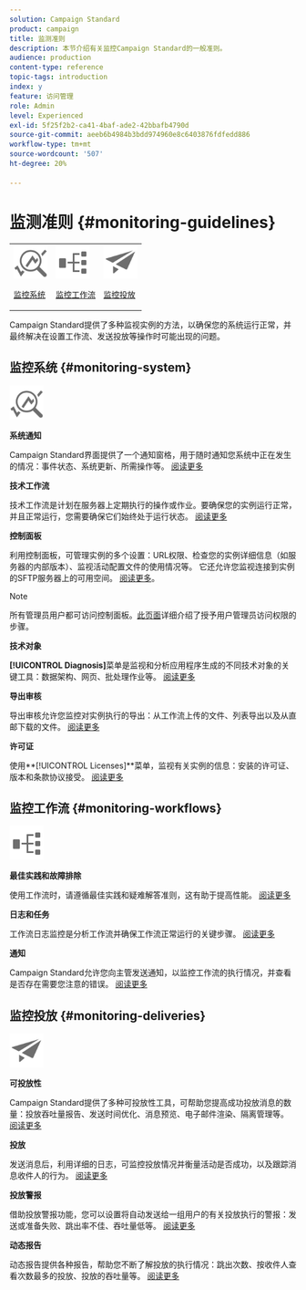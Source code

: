 ```yaml
---
solution: Campaign Standard
product: campaign
title: 监测准则
description: 本节介绍有关监控Campaign Standard的一般准则。
audience: production
content-type: reference
topic-tags: introduction
index: y
feature: 访问管理
role: Admin
level: Experienced
exl-id: 5f25f2b2-ca41-4baf-ade2-42bbafb4790d
source-git-commit: aeeb6b4984b3bdd974960e8c6403876fdfedd886
workflow-type: tm+mt
source-wordcount: '507'
ht-degree: 20%

---
```


# 监测准则 {#monitoring-guidelines}

<table>
<tr><td><img src="assets/do-not-localize/icon_system.svg" width="60px"><p><a href="#monitoring-system">监控系统</a></p></td>
<td><img src="assets/do-not-localize/icon_workflows.svg" width="60px"><p><a href="#moniroting-workflows">监控工作流</a></p></td>
<td><img src="assets/do-not-localize/icon_send.svg" width="60px"><p><a href="#monitoring-deliveries">监控投放</a></p></td></tr>
</table>

Campaign Standard提供了多种监视实例的方法，以确保您的系统运行正常，并最终解决在设置工作流、发送投放等操作时可能出现的问题。

## 监控系统 {#monitoring-system}

<img src="assets/do-not-localize/icon_system.svg" width="60px">

**系统通知**

Campaign Standard界面提供了一个通知窗格，用于随时通知您系统中正在发生的情况：事件状态、系统更新、所需操作等。 [阅读更多](../../start/using/interface-description.md#top-bar)


**技术工作流**

技术工作流是计划在服务器上定期执行的操作或作业。要确保您的实例运行正常，并且正常运行，您需要确保它们始终处于运行状态。 [阅读更多](../../administration/using/technical-workflows.md)

**控制面板**

利用控制面板，可管理实例的多个设置：URL权限、检查您的实例详细信息（如服务器的内部版本）、监视活动配置文件的使用情况等。 它还允许您监视连接到实例的SFTP服务器上的可用空间。 [阅读更多](https://experienceleague.adobe.com/docs/control-panel/using/control-panel-home.html?lang=zh-Hans)。

>[!NOTE]
>
>所有管理员用户都可访问控制面板。[此页面](https://experienceleague.adobe.com/docs/control-panel/using/discover-control-panel/managing-permissions.html?lang=zh-Hans#discover-control-panel)详细介绍了授予用户管理员访问权限的步骤。

**技术对象**

**[!UICONTROL Diagnosis]**&#x200B;菜单是监视和分析应用程序生成的不同技术对象的关键工具：数据架构、网页、批处理作业等。 [阅读更多](../../developing/using/monitoring-data-model-changes.md)

**导出审核**

导出审核允许您监控对实例执行的导出：从工作流上传的文件、列表导出以及从直邮下载的文件。
[阅读更多](../../administration/using/auditing-export-logs.md)

**许可证**

使用&#x200B;**[!UICONTROL Licenses]**菜单，监视有关实例的信息：安装的许可证、版本和条款协议接受。
[阅读更多](../../administration/using/licenses.md)

## 监控工作流 {#monitoring-workflows}

<img src="assets/do-not-localize/icon_workflows.svg" width="60px">

**最佳实践和故障排除**

使用工作流时，请遵循最佳实践和疑难解答准则，这有助于提高性能。
[阅读更多](../../automating/using/best-practices-workflows.md)

**日志和任务**

工作流日志监控是分析工作流并确保工作流正常运行的关键步骤。
[阅读更多](../../automating/using/monitoring-workflow-execution.md#workflow-log-and-tasks)

**通知**

Campaign Standard允许您向主管发送通知，以监控工作流的执行情况，并查看是否存在需要您注意的错误。
[阅读更多](../../automating/using/monitoring-workflow-execution.md#error-management)

## 监控投放 {#monitoring-deliveries}

<img src="assets/do-not-localize/icon_send.svg" width="60px">

**可投放性**

Campaign Standard提供了多种可投放性工具，可帮助您提高成功投放消息的数量：投放吞吐量报告、发送时间优化、消息预览、电子邮件渲染、隔离管理等。
[阅读更多](../../sending/using/about-deliverability.md)

**投放**

发送消息后，利用详细的日志，可监控投放情况并衡量活动是否成功，以及跟踪消息收件人的行为。
[阅读更多](../../sending/using/monitoring-a-delivery.md)

**投放警报**

借助投放警报功能，您可以设置将自动发送给一组用户的有关投放执行的警报：发送或准备失败、跳出率不佳、吞吐量低等。
[阅读更多](../../sending/using/receiving-alerts-when-failures-happen.md)

**动态报告**

动态报告提供各种报告，帮助您不断了解投放的执行情况：跳出次数、按收件人查看次数最多的投放、投放的吞吐量等。
[阅读更多](../../reporting/using/about-dynamic-reports.md)
